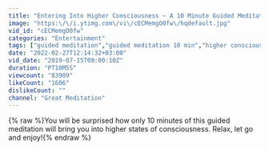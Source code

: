 ```yaml
---
title: "Entering Into Higher Consciousness ~ A 10 Minute Guided Meditation"
image: "https:\/\/i.ytimg.com\/vi\/cECMemgO0fw\/hqdefault.jpg"
vid_id: "cECMemgO0fw"
categories: "Entertainment"
tags: ["guided meditation","guided meditation 10 min","higher consciousness guided meditation"]
date: "2022-02-27T12:14:32+03:00"
vid_date: "2019-07-15T09:00:10Z"
duration: "PT10M5S"
viewcount: "83909"
likeCount: "1606"
dislikeCount: ""
channel: "Great Meditation"
---
```

{% raw %}You will be surprised how only 10 minutes of this guided meditation will bring you into higher states of consciousness.  Relax, let go and enjoy!{% endraw %}
